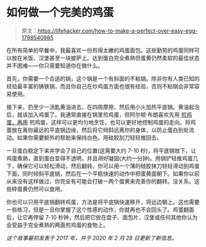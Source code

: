 # 如何做一个完美的鸡蛋

> 原文：<https://lifehacker.com/how-to-make-a-perfect-over-easy-egg-1798540985>

在所有简单的早餐中，我最喜欢一份煎得太嫩的鸡蛋面包。这些勤劳的鸡蛋同样可以放在米饭、汉堡甚至一块披萨上。达到蛋白完全煮熟但蛋黄仍然柔软的最佳状态并不困难——你只需要知道你在做什么。



首先，你需要一个合适的锅，这个锅是一个有斜面的不粘锅。除非你有人类已知的经验最丰富的铸铁锅，而且你自己在炒鸡蛋方面也很有经验，否则不粘锅会非常容易使用。

接下来，扔至少一汤匙黄油进去，在四周摩擦，然后用小火加热平底锅。黄油起泡后，就该加入鸡蛋了。我通常直接在锅里煎鸡蛋，但阿尔顿·布朗喜欢先用 [煎鸡蛋，再用](http://www.foodnetwork.com/recipes/alton-brown/perfect-eggs-over-easy-recipe-2107438) 煎鸡蛋，这样可以更均匀地烹饪，也可以更好地控制鸡蛋的走向。将鸡蛋放在离你最远的平底锅边缘，然后将它倾斜远离你的身体，以防止蛋白到处流动。如果你需要额外的帮助来保持白色，用硅胶刮刀轻轻推回去。

一旦蛋白稳定下来并学会了自己的位置(这需要大约 7-10 秒)，将平底锅放下，让鸡蛋煮熟，直到蛋白变得不透明，并且*刚好*凝固(大约一分钟)。用锅铲轻推鸡蛋几下，确保它可以轻松滑动，然后翻转。你可以用一个薄的硅胶抹刀轻轻滑动到鸡蛋下面，同时倾斜平底锅，然后在一个平稳快速的动作中把蛋黄面朝下。如果你以前从来没有这样做过，你完全有可能会打破一两个蛋黄来完善你的翻转。没关系。这些碎蛋黄仍然可以食用。

你也可以只用平底锅翻转鸡蛋，方法是将平底锅快速移开，将远边朝上。这也需要一些练习，但是一旦你掌握了这个性感的动作，你就再也不会回头了。鸡蛋翻面后，让它再停留 7-10 秒钟，然后把它放在盘子、面包片、汉堡或任何其他你认为会受益于完全煮熟的两面煎鸡蛋的食物上。

*这个故事最初发表于 2017 年，并于 2020 年 2 月 28 日更新了新信息。*